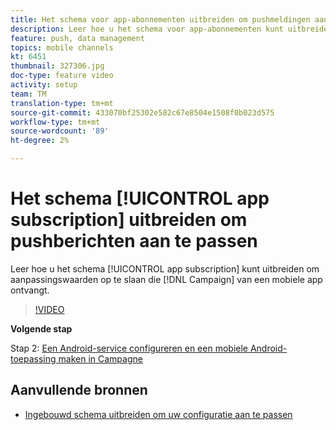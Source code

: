 ```yaml
---
title: Het schema voor app-abonnementen uitbreiden om pushmeldingen aan te passen
description: Leer hoe u het schema voor app-abonnementen kunt uitbreiden om aanpassingswaarden op te slaan Campagne ontvangt van een mobiele app.
feature: push, data management
topics: mobile channels
kt: 6451
thumbnail: 327306.jpg
doc-type: feature video
activity: setup
team: TM
translation-type: tm+mt
source-git-commit: 433070bf25302e582c67e8504e1508f0b023d575
workflow-type: tm+mt
source-wordcount: '89'
ht-degree: 2%

---
```



# Het schema [!UICONTROL app subscription] uitbreiden om pushberichten aan te passen

Leer hoe u het schema [!UICONTROL app subscription] kunt uitbreiden om aanpassingswaarden op te slaan die [!DNL Campaign] van een mobiele app ontvangt.

>[!VIDEO](https://video.tv.adobe.com/v/327306?quality=12)

**Volgende stap**

Stap 2: [Een Android-service configureren en een mobiele Android-toepassing maken in Campagne](/help/tutorial-getting-started-with-push-notifications-for-android/configuring-an-android-service-in-campaign.md)

## Aanvullende bronnen

* [Ingebouwd schema uitbreiden om uw configuratie aan te passen](https://experienceleague.adobe.com/docs/campaign-classic/using/sending-messages/sending-push-notifications/configure-the-mobile-app/configuring-the-mobile-application-android.html#extend-subscription-schema)
